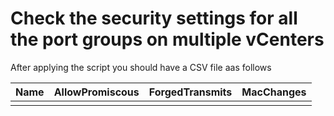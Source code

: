 # Check the security settings for all the port groups on multiple vCenters

After applying the script you should have a CSV file aas follows

    
Name | AllowPromiscous | ForgedTransmits | MacChanges
------------ | ------------- | ------------ | -------------
 | | | 
